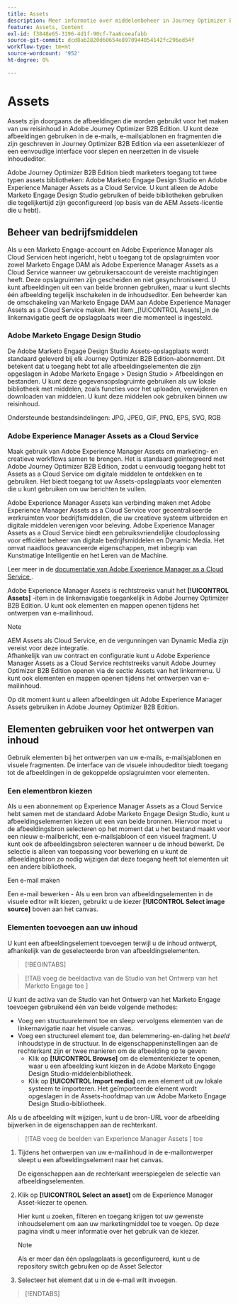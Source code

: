 ```yaml
---
title: Assets
description: Meer informatie over middelenbeheer in Journey Optimizer B2B Edition.
feature: Assets, Content
exl-id: f3848e65-3196-4d1f-90cf-7aa6ceeafabb
source-git-commit: dcd8ab2820d60654e8970944054142fc296ed54f
workflow-type: tm+mt
source-wordcount: '952'
ht-degree: 0%

---
```


# Assets

Assets zijn doorgaans de afbeeldingen die worden gebruikt voor het maken van uw reisinhoud in Adobe Journey Optimizer B2B Edition. U kunt deze afbeeldingen gebruiken in de e-mails, e-mailsjablonen en fragmenten die zijn geschreven in Journey Optimizer B2B Edition via een assetenkiezer of een eenvoudige interface voor slepen en neerzetten in de visuele inhoudeditor.

Adobe Journey Optimizer B2B Edition biedt marketers toegang tot twee typen assets bibliotheken: Adobe Marketo Engage Design Studio en Adobe Experience Manager Assets as a Cloud Service. U kunt alleen de Adobe Marketo Engage Design Studio gebruiken of beide bibliotheken gebruiken die tegelijkertijd zijn geconfigureerd (op basis van de AEM Assets-licentie die u hebt).

## Beheer van bedrijfsmiddelen

Als u een Marketo Engage-account en Adobe Experience Manager als Cloud Servicen hebt ingericht, hebt u toegang tot de opslagruimten voor zowel Marketo Engage DAM als Adobe Experience Manager Assets as a Cloud Service wanneer uw gebruikersaccount de vereiste machtigingen heeft. Deze opslagruimten zijn gescheiden en niet gesynchroniseerd. U kunt afbeeldingen uit een van beide bronnen gebruiken, maar u kunt slechts één afbeelding tegelijk inschakelen in de inhoudseditor. Een beheerder kan de omschakeling van Marketo Engage DAM aan Adobe Experience Manager Assets as a Cloud Service maken. Het item _[!UICONTROL Assets]_in de linkernavigatie geeft de opslagplaats weer die momenteel is ingesteld.

### Adobe Marketo Engage Design Studio

De Adobe Marketo Engage Design Studio Assets-opslagplaats wordt standaard geleverd bij elk Journey Optimizer B2B Edition-abonnement. Dit betekent dat u toegang hebt tot alle afbeeldingselementen die zijn opgeslagen in Adobe Marketo Engage > Design Studio > Afbeeldingen en bestanden. U kunt deze gegevensopslagruimte gebruiken als uw lokale bibliotheek met middelen, zoals functies voor het uploaden, verwijderen en downloaden van middelen. U kunt deze middelen ook gebruiken binnen uw reisinhoud.

Ondersteunde bestandsindelingen: JPG, JPEG, GIF, PNG, EPS, SVG, RGB

### Adobe Experience Manager Assets as a Cloud Service

Maak gebruik van Adobe Experience Manager Assets om marketing- en creatieve workflows samen te brengen. Het is standaard geïntegreerd met Adobe Journey Optimizer B2B Edition, zodat u eenvoudig toegang hebt tot Assets as a Cloud Service om digitale middelen te ontdekken en te gebruiken. Het biedt toegang tot uw Assets-opslagplaats voor elementen die u kunt gebruiken om uw berichten te vullen.

Adobe Experience Manager Assets kan verbinding maken met Adobe Experience Manager Assets as a Cloud Service voor gecentraliseerde werkruimten voor bedrijfsmiddelen, die uw creatieve systeem uitbreiden en digitale middelen verenigen voor beleving. Adobe Experience Manager Assets as a Cloud Service biedt een gebruiksvriendelijke cloudoplossing voor efficiënt beheer van digitale bedrijfsmiddelen en Dynamic Media. Het omvat naadloos geavanceerde eigenschappen, met inbegrip van Kunstmatige Intelligentie en het Leren van de Machine.

Leer meer in de [ documentatie van Adobe Experience Manager as a Cloud Service ](https://experienceleague.adobe.com/en/docs/experience-manager-cloud-service/content/assets/overview).

Adobe Experience Manager Assets is rechtstreeks vanuit het **[!UICONTROL Assets]** -item in de linkernavigatie toegankelijk in Adobe Journey Optimizer B2B Edition. U kunt ook elementen en mappen openen tijdens het ontwerpen van e-mailinhoud.

>[!NOTE]
>
>AEM Assets als Cloud Service, en de vergunningen van Dynamic Media zijn vereist voor deze integratie.<br/>
>Afhankelijk van uw contract en configuratie kunt u Adobe Experience Manager Assets as a Cloud Service rechtstreeks vanuit Adobe Journey Optimizer B2B Edition openen via de sectie Assets van het linkermenu. U kunt ook elementen en mappen openen tijdens het ontwerpen van e-mailinhoud.

Op dit moment kunt u alleen afbeeldingen uit Adobe Experience Manager Assets gebruiken in Adobe Journey Optimizer B2B Edition.

## Elementen gebruiken voor het ontwerpen van inhoud

Gebruik elementen bij het ontwerpen van uw e-mails, e-mailsjablonen en visuele fragmenten. De interface van de visuele inhoudeditor biedt toegang tot de afbeeldingen in de gekoppelde opslagruimten voor elementen.

### Een elementbron kiezen

Als u een abonnement op Experience Manager Assets as a Cloud Service hebt samen met de standaard Adobe Marketo Engage Design Studio, kunt u afbeeldingselementen kiezen uit een van beide bronnen. Hiervoor moet u de afbeeldingsbron selecteren op het moment dat u het bestand maakt voor een nieuw e-mailbericht, een e-mailsjabloon of een visueel fragment. U kunt ook de afbeeldingsbron selecteren wanneer u de inhoud bewerkt. De selectie is alleen van toepassing voor bewerking en u kunt de afbeeldingsbron zo nodig wijzigen dat deze toegang heeft tot elementen uit een andere bibliotheek.

Een e-mail maken

Een e-mail bewerken - Als u een bron van afbeeldingselementen in de visuele editor wilt kiezen, gebruikt u de kiezer **[!UICONTROL Select image source]** boven aan het canvas.

### Elementen toevoegen aan uw inhoud

U kunt een afbeeldingselement toevoegen terwijl u de inhoud ontwerpt, afhankelijk van de geselecteerde bron van afbeeldingselementen.

>[!BEGINTABS]

>[!TAB  voeg de beeldactiva van de Studio van het Ontwerp van het Marketo Engage toe ]

U kunt de activa van de Studio van het Ontwerp van het Marketo Engage toevoegen gebruikend één van beide volgende methodes:

* Voeg een structuurelement toe en sleep vervolgens elementen van de linkernavigatie naar het visuele canvas.
* Voeg een structureel element toe, dan belemmering-en-daling het _beeld_ inhoudstype in de structuur. In de eigenschappeninstellingen aan de rechterkant zijn er twee manieren om de afbeelding op te geven:
   * Klik op **[!UICONTROL Browse]** om de elementenkiezer te openen, waar u een afbeelding kunt kiezen in de Adobe Marketo Engage Design Studio-middelenbibliotheek.
   * Klik op **[!UICONTROL Import media]** om een element uit uw lokale systeem te importeren. Het geïmporteerde element wordt opgeslagen in de Assets-hoofdmap van uw Adobe Marketo Engage Design Studio-bibliotheek.

Als u de afbeelding wilt wijzigen, kunt u de bron-URL voor de afbeelding bijwerken in de eigenschappen aan de rechterkant.

>[!TAB  voeg de beelden van Experience Manager Assets ] toe

1. Tijdens het ontwerpen van uw e-mailinhoud in de e-mailontwerper sleept u een afbeeldingselement naar het canvas.

   De eigenschappen aan de rechterkant weerspiegelen de selectie van afbeeldingselementen.

1. Klik op **[!UICONTROL Select an asset]** om de Experience Manager Asset-kiezer te openen.

   Hier kunt u zoeken, filteren en toegang krijgen tot uw gewenste inhoudselement om aan uw marketingmiddel toe te voegen. Op deze pagina vindt u meer informatie over het gebruik van de kiezer.

   >[!NOTE]
   >
   >Als er meer dan één opslagplaats is geconfigureerd, kunt u de repository switch gebruiken op de Asset Selector

1. Selecteer het element dat u in de e-mail wilt invoegen.

>[!ENDTABS]
